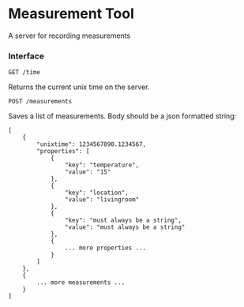 # Measurement Tool

A server for recording measurements

### Interface

`GET /time`

Returns the current unix time on the server.

`POST /measurements`

Saves a list of measurements. Body should be a json formatted string:

```
[
    {
        "unixtime": 1234567890.1234567,
        "properties": [
            {
                "key": "temperature",
                "value": "15"
            },
            {
                "key": "location",
                "value": "livingroom"
            },
            {
                "key": "must always be a string",
                "value": "must always be a string"
            },
            {
                ... more properties ...
            }
        ]
    },
    {
        ... more measurements ...
    }
]
```
